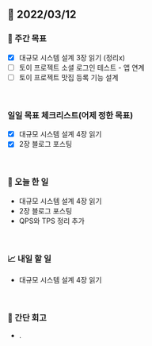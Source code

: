 ## 📅 2022/03/12


### 👏 주간 목표

- [x] 대규모 시스템 설계 3장 읽기 (정리x)
- [ ] 토이 프로젝트 소셜 로그인 테스트 - 앱 연계
- [ ] 토이 프로젝트 맛집 등록 기능 설계 

<br/>

### 일일 목표 체크리스트(어제 정한 목표)

- [x] 대규모 시스템 설계 4장 읽기
- [x] 2장 블로그 포스팅

<br/>

### 💯 오늘 한 일

- 대규모 시스템 설계 4장 읽기
- 2장 블로그 포스팅
- QPS와 TPS 정리 추가

<br/>

### 📈 내일 할 일

- 대규모 시스템 설계 4장 읽기

<br/>

### 🤔 간단 회고

- .
 




 








